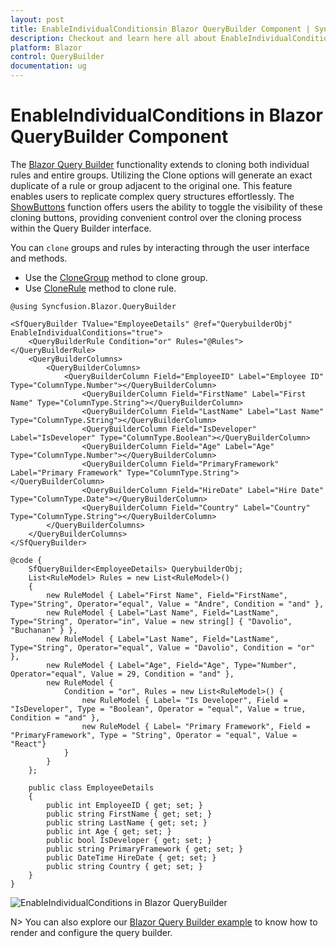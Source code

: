 ```yaml
---
layout: post
title: EnableIndividualConditionsin Blazor QueryBuilder Component | Syncfusion
description: Checkout and learn here all about EnableIndividualConditions in Syncfusion Blazor QueryBuilder component and much more.
platform: Blazor
control: QueryBuilder
documentation: ug
---
```


# EnableIndividualConditions in Blazor QueryBuilder Component

The [Blazor Query Builder](https://www.syncfusion.com/blazor-components/blazor-query-builder) functionality extends to cloning both individual rules and entire groups. Utilizing the Clone options will generate an exact duplicate of a rule or group adjacent to the original one. This feature enables users to replicate complex query structures effortlessly. The [ShowButtons](https://help.syncfusion.com/cr/blazor/Syncfusion.Blazor.QueryBuilder.QueryBuilderShowButtons.html) function offers users the ability to toggle the visibility of these cloning buttons, providing convenient control over the cloning process within the Query Builder interface.

You can `clone` groups and rules by interacting through the user interface and methods.

* Use the [CloneGroup](https://help.syncfusion.com/cr/blazor/Syncfusion.Blazor.QueryBuilder.SfQueryBuilder-1.html#Syncfusion_Blazor_QueryBuilder_SfQueryBuilder_1_CloneGroup_System_String_System_Int32_) method to clone group.
* Use [CloneRule](https://help.syncfusion.com/cr/blazor/Syncfusion.Blazor.QueryBuilder.SfQueryBuilder-1.html#Syncfusion_Blazor_QueryBuilder_SfQueryBuilder_1_CloneRule_System_String_System_Int32_) method to clone rule.

```cshtml
@using Syncfusion.Blazor.QueryBuilder

<SfQueryBuilder TValue="EmployeeDetails" @ref="QuerybuilderObj" EnableIndividualConditions="true">
    <QueryBuilderRule Condition="or" Rules="@Rules"></QueryBuilderRule>
    <QueryBuilderColumns>
        <QueryBuilderColumns>
            <QueryBuilderColumn Field="EmployeeID" Label="Employee ID" Type="ColumnType.Number"></QueryBuilderColumn>
                <QueryBuilderColumn Field="FirstName" Label="First Name" Type="ColumnType.String"></QueryBuilderColumn>
                <QueryBuilderColumn Field="LastName" Label="Last Name" Type="ColumnType.String"></QueryBuilderColumn>
                <QueryBuilderColumn Field="IsDeveloper" Label="IsDeveloper" Type="ColumnType.Boolean"></QueryBuilderColumn>
                <QueryBuilderColumn Field="Age" Label="Age" Type="ColumnType.Number"></QueryBuilderColumn>
                <QueryBuilderColumn Field="PrimaryFramework" Label="Primary Framework" Type="ColumnType.String"></QueryBuilderColumn>
                <QueryBuilderColumn Field="HireDate" Label="Hire Date" Type="ColumnType.Date"></QueryBuilderColumn>
                <QueryBuilderColumn Field="Country" Label="Country" Type="ColumnType.String"></QueryBuilderColumn>
        </QueryBuilderColumns>
    </QueryBuilderColumns>
</SfQueryBuilder>

@code {
    SfQueryBuilder<EmployeeDetails> QuerybuilderObj;
    List<RuleModel> Rules = new List<RuleModel>()
    {
        new RuleModel { Label="First Name", Field="FirstName", Type="String", Operator="equal", Value = "Andre", Condition = "and" },
        new RuleModel { Label="Last Name", Field="LastName", Type="String", Operator="in", Value = new string[] { "Davolio", "Buchanan" } },
        new RuleModel { Label="Last Name", Field="LastName", Type="String", Operator="equal", Value = "Davolio", Condition = "or" },
        new RuleModel { Label="Age", Field="Age", Type="Number", Operator="equal", Value = 29, Condition = "and" },
        new RuleModel {
            Condition = "or", Rules = new List<RuleModel>() {
                new RuleModel { Label= "Is Developer", Field = "IsDeveloper", Type = "Boolean", Operator = "equal", Value = true, Condition = "and" },
                new RuleModel { Label= "Primary Framework", Field = "PrimaryFramework", Type = "String", Operator = "equal", Value = "React"}
            }
        }
    };

    public class EmployeeDetails
    {
        public int EmployeeID { get; set; }
        public string FirstName { get; set; }
        public string LastName { get; set; }
        public int Age { get; set; }
        public bool IsDeveloper { get; set; }
        public string PrimaryFramework { get; set; }
        public DateTime HireDate { get; set; }
        public string Country { get; set; }
    }
}

```

![EnableIndividualConditions in Blazor QueryBuilder](./images/enable-individual-connections.png)

N> You can also explore our [Blazor Query Builder example](https://blazor.syncfusion.com/demos/query-builder/default-functionalities?theme=bootstrap4) to know how to render and configure the query builder.